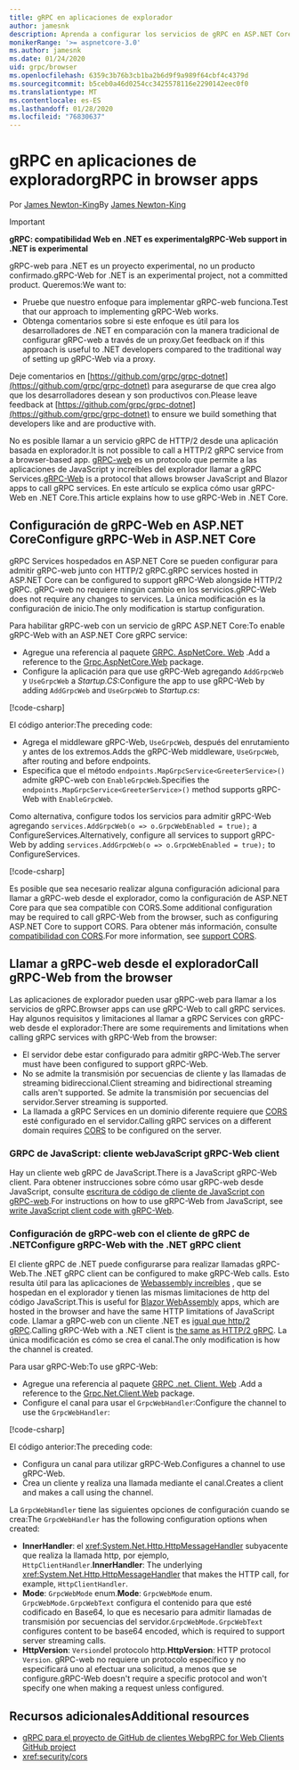 ```yaml
---
title: gRPC en aplicaciones de explorador
author: jamesnk
description: Aprenda a configurar los servicios de gRPC en ASP.NET Core a los que se puede llamar desde aplicaciones del explorador mediante gRPC-Web.
monikerRange: '>= aspnetcore-3.0'
ms.author: jamesnk
ms.date: 01/24/2020
uid: grpc/browser
ms.openlocfilehash: 6359c3b76b3cb1ba2b6d9f9a989f64cbf4c4379d
ms.sourcegitcommit: b5ceb0a46d0254cc3425578116e2290142eec0f0
ms.translationtype: MT
ms.contentlocale: es-ES
ms.lasthandoff: 01/28/2020
ms.locfileid: "76830637"
---
```

# <a name="grpc-in-browser-apps"></a><span data-ttu-id="b1871-103">gRPC en aplicaciones de explorador</span><span class="sxs-lookup"><span data-stu-id="b1871-103">gRPC in browser apps</span></span>

<span data-ttu-id="b1871-104">Por [James Newton-King](https://twitter.com/jamesnk)</span><span class="sxs-lookup"><span data-stu-id="b1871-104">By [James Newton-King](https://twitter.com/jamesnk)</span></span>

> [!IMPORTANT]
> <span data-ttu-id="b1871-105">**gRPC: compatibilidad Web en .NET es experimental**</span><span class="sxs-lookup"><span data-stu-id="b1871-105">**gRPC-Web support in .NET is experimental**</span></span>
>
> <span data-ttu-id="b1871-106">gRPC-web para .NET es un proyecto experimental, no un producto confirmado.</span><span class="sxs-lookup"><span data-stu-id="b1871-106">gRPC-Web for .NET is an experimental project, not a committed product.</span></span> <span data-ttu-id="b1871-107">Queremos:</span><span class="sxs-lookup"><span data-stu-id="b1871-107">We want to:</span></span>
>
> * <span data-ttu-id="b1871-108">Pruebe que nuestro enfoque para implementar gRPC-web funciona.</span><span class="sxs-lookup"><span data-stu-id="b1871-108">Test that our approach to implementing gRPC-Web works.</span></span>
> * <span data-ttu-id="b1871-109">Obtenga comentarios sobre si este enfoque es útil para los desarrolladores de .NET en comparación con la manera tradicional de configurar gRPC-web a través de un proxy.</span><span class="sxs-lookup"><span data-stu-id="b1871-109">Get feedback on if this approach is useful to .NET developers compared to the traditional way of setting up gRPC-Web via a proxy.</span></span>
>
> <span data-ttu-id="b1871-110">Deje comentarios en [https://github.com/grpc/grpc-dotnet](https://github.com/grpc/grpc-dotnet) para asegurarse de que crea algo que los desarrolladores desean y son productivos con.</span><span class="sxs-lookup"><span data-stu-id="b1871-110">Please leave feedback at [https://github.com/grpc/grpc-dotnet](https://github.com/grpc/grpc-dotnet) to ensure we build something that developers like and are productive with.</span></span>

<span data-ttu-id="b1871-111">No es posible llamar a un servicio gRPC de HTTP/2 desde una aplicación basada en explorador.</span><span class="sxs-lookup"><span data-stu-id="b1871-111">It is not possible to call a HTTP/2 gRPC service from a browser-based app.</span></span> <span data-ttu-id="b1871-112">[gRPC-web](https://github.com/grpc/grpc/blob/master/doc/PROTOCOL-WEB.md) es un protocolo que permite a las aplicaciones de JavaScript y increíbles del explorador llamar a gRPC Services.</span><span class="sxs-lookup"><span data-stu-id="b1871-112">[gRPC-Web](https://github.com/grpc/grpc/blob/master/doc/PROTOCOL-WEB.md) is a protocol that allows browser JavaScript and Blazor apps to call gRPC services.</span></span> <span data-ttu-id="b1871-113">En este artículo se explica cómo usar gRPC-Web en .NET Core.</span><span class="sxs-lookup"><span data-stu-id="b1871-113">This article explains how to use gRPC-Web in .NET Core.</span></span>

## <a name="configure-grpc-web-in-aspnet-core"></a><span data-ttu-id="b1871-114">Configuración de gRPC-Web en ASP.NET Core</span><span class="sxs-lookup"><span data-stu-id="b1871-114">Configure gRPC-Web in ASP.NET Core</span></span>

<span data-ttu-id="b1871-115">gRPC Services hospedados en ASP.NET Core se pueden configurar para admitir gRPC-web junto con HTTP/2 gRPC.</span><span class="sxs-lookup"><span data-stu-id="b1871-115">gRPC services hosted in ASP.NET Core can be configured to support gRPC-Web alongside HTTP/2 gRPC.</span></span> <span data-ttu-id="b1871-116">gRPC-web no requiere ningún cambio en los servicios.</span><span class="sxs-lookup"><span data-stu-id="b1871-116">gRPC-Web does not require any changes to services.</span></span> <span data-ttu-id="b1871-117">La única modificación es la configuración de inicio.</span><span class="sxs-lookup"><span data-stu-id="b1871-117">The only modification is startup configuration.</span></span>

<span data-ttu-id="b1871-118">Para habilitar gRPC-web con un servicio de gRPC ASP.NET Core:</span><span class="sxs-lookup"><span data-stu-id="b1871-118">To enable gRPC-Web with an ASP.NET Core gRPC service:</span></span>

* <span data-ttu-id="b1871-119">Agregue una referencia al paquete [GRPC. AspNetCore. Web](https://www.nuget.org/packages/Grpc.AspNetCore.Web) .</span><span class="sxs-lookup"><span data-stu-id="b1871-119">Add a reference to the [Grpc.AspNetCore.Web](https://www.nuget.org/packages/Grpc.AspNetCore.Web) package.</span></span>
* <span data-ttu-id="b1871-120">Configure la aplicación para que use gRPC-Web agregando `AddGrpcWeb` y `UseGrpcWeb` a *Startup.CS*:</span><span class="sxs-lookup"><span data-stu-id="b1871-120">Configure the app to use gRPC-Web by adding `AddGrpcWeb` and `UseGrpcWeb` to *Startup.cs*:</span></span>

[!code-csharp[](~/grpc/browser/sample/Startup.cs?name=snippet_1&highlight=3,10,14)]

<span data-ttu-id="b1871-121">El código anterior:</span><span class="sxs-lookup"><span data-stu-id="b1871-121">The preceding code:</span></span>

* <span data-ttu-id="b1871-122">Agrega el middleware gRPC-Web, `UseGrpcWeb`, después del enrutamiento y antes de los extremos.</span><span class="sxs-lookup"><span data-stu-id="b1871-122">Adds the gRPC-Web middleware, `UseGrpcWeb`, after routing and before endpoints.</span></span>
* <span data-ttu-id="b1871-123">Especifica que el método `endpoints.MapGrpcService<GreeterService>()` admite gRPC-web con `EnableGrpcWeb`.</span><span class="sxs-lookup"><span data-stu-id="b1871-123">Specifies the `endpoints.MapGrpcService<GreeterService>()` method supports gRPC-Web with `EnableGrpcWeb`.</span></span> 

<span data-ttu-id="b1871-124">Como alternativa, configure todos los servicios para admitir gRPC-Web agregando `services.AddGrpcWeb(o => o.GrpcWebEnabled = true);` a ConfigureServices.</span><span class="sxs-lookup"><span data-stu-id="b1871-124">Alternatively, configure all services to support gRPC-Web by adding `services.AddGrpcWeb(o => o.GrpcWebEnabled = true);` to ConfigureServices.</span></span>

[!code-csharp[](~/grpc/browser/sample/AllServicesSupportExample_Startup.cs?name=snippet_1&highlight=5,12,16)]

<span data-ttu-id="b1871-125">Es posible que sea necesario realizar alguna configuración adicional para llamar a gRPC-web desde el explorador, como la configuración de ASP.NET Core para que sea compatible con CORS.</span><span class="sxs-lookup"><span data-stu-id="b1871-125">Some additional configuration may be required to call gRPC-Web from the browser, such as configuring ASP.NET Core to support CORS.</span></span> <span data-ttu-id="b1871-126">Para obtener más información, consulte [compatibilidad con CORS](xref:security/cors).</span><span class="sxs-lookup"><span data-stu-id="b1871-126">For more information, see [support CORS](xref:security/cors).</span></span>

## <a name="call-grpc-web-from-the-browser"></a><span data-ttu-id="b1871-127">Llamar a gRPC-web desde el explorador</span><span class="sxs-lookup"><span data-stu-id="b1871-127">Call gRPC-Web from the browser</span></span>

<span data-ttu-id="b1871-128">Las aplicaciones de explorador pueden usar gRPC-web para llamar a los servicios de gRPC.</span><span class="sxs-lookup"><span data-stu-id="b1871-128">Browser apps can use gRPC-Web to call gRPC services.</span></span> <span data-ttu-id="b1871-129">Hay algunos requisitos y limitaciones al llamar a gRPC Services con gRPC-web desde el explorador:</span><span class="sxs-lookup"><span data-stu-id="b1871-129">There are some requirements and limitations when calling gRPC services with gRPC-Web from the browser:</span></span>

* <span data-ttu-id="b1871-130">El servidor debe estar configurado para admitir gRPC-Web.</span><span class="sxs-lookup"><span data-stu-id="b1871-130">The server must have been configured to support gRPC-Web.</span></span>
* <span data-ttu-id="b1871-131">No se admite la transmisión por secuencias de cliente y las llamadas de streaming bidireccional.</span><span class="sxs-lookup"><span data-stu-id="b1871-131">Client streaming and bidirectional streaming calls aren't supported.</span></span> <span data-ttu-id="b1871-132">Se admite la transmisión por secuencias del servidor.</span><span class="sxs-lookup"><span data-stu-id="b1871-132">Server streaming is supported.</span></span>
* <span data-ttu-id="b1871-133">La llamada a gRPC Services en un dominio diferente requiere que [CORS](xref:security/cors) esté configurado en el servidor.</span><span class="sxs-lookup"><span data-stu-id="b1871-133">Calling gRPC services on a different domain requires [CORS](xref:security/cors) to be configured on the server.</span></span>

### <a name="javascript-grpc-web-client"></a><span data-ttu-id="b1871-134">GRPC de JavaScript: cliente web</span><span class="sxs-lookup"><span data-stu-id="b1871-134">JavaScript gRPC-Web client</span></span>

<span data-ttu-id="b1871-135">Hay un cliente web gRPC de JavaScript.</span><span class="sxs-lookup"><span data-stu-id="b1871-135">There is a JavaScript gRPC-Web client.</span></span> <span data-ttu-id="b1871-136">Para obtener instrucciones sobre cómo usar gRPC-web desde JavaScript, consulte [escritura de código de cliente de JavaScript con gRPC-web](https://github.com/grpc/grpc-web/tree/master/net/grpc/gateway/examples/helloworld#write-client-code).</span><span class="sxs-lookup"><span data-stu-id="b1871-136">For instructions on how to use gRPC-Web from JavaScript, see [write JavaScript client code with gRPC-Web](https://github.com/grpc/grpc-web/tree/master/net/grpc/gateway/examples/helloworld#write-client-code).</span></span>

### <a name="configure-grpc-web-with-the-net-grpc-client"></a><span data-ttu-id="b1871-137">Configuración de gRPC-web con el cliente de gRPC de .NET</span><span class="sxs-lookup"><span data-stu-id="b1871-137">Configure gRPC-Web with the .NET gRPC client</span></span>

<span data-ttu-id="b1871-138">El cliente gRPC de .NET puede configurarse para realizar llamadas gRPC-Web.</span><span class="sxs-lookup"><span data-stu-id="b1871-138">The .NET gRPC client can be configured to make gRPC-Web calls.</span></span> <span data-ttu-id="b1871-139">Esto resulta útil para las aplicaciones de [Webassembly increíbles](xref:blazor/index#blazor-webassembly) , que se hospedan en el explorador y tienen las mismas limitaciones de http del código JavaScript.</span><span class="sxs-lookup"><span data-stu-id="b1871-139">This is useful for [Blazor WebAssembly](xref:blazor/index#blazor-webassembly) apps, which are hosted in the browser and have the same HTTP limitations of JavaScript code.</span></span> <span data-ttu-id="b1871-140">Llamar a gRPC-web con un cliente .NET es [igual que http/2 gRPC](xref:grpc/client).</span><span class="sxs-lookup"><span data-stu-id="b1871-140">Calling gRPC-Web with a .NET client is [the same as HTTP/2 gRPC](xref:grpc/client).</span></span> <span data-ttu-id="b1871-141">La única modificación es cómo se crea el canal.</span><span class="sxs-lookup"><span data-stu-id="b1871-141">The only modification is how the channel is created.</span></span>

<span data-ttu-id="b1871-142">Para usar gRPC-Web:</span><span class="sxs-lookup"><span data-stu-id="b1871-142">To use gRPC-Web:</span></span>

* <span data-ttu-id="b1871-143">Agregue una referencia al paquete [GRPC .net. Client. Web](https://www.nuget.org/packages/Grpc.Net.Client.Web) .</span><span class="sxs-lookup"><span data-stu-id="b1871-143">Add a reference to the [Grpc.Net.Client.Web](https://www.nuget.org/packages/Grpc.Net.Client.Web) package.</span></span>
* <span data-ttu-id="b1871-144">Configure el canal para usar el `GrpcWebHandler`:</span><span class="sxs-lookup"><span data-stu-id="b1871-144">Configure the channel to use the `GrpcWebHandler`:</span></span>

[!code-csharp[](~/grpc/browser/sample/Handler.cs?name=snippet_1)]

<span data-ttu-id="b1871-145">El código anterior:</span><span class="sxs-lookup"><span data-stu-id="b1871-145">The preceding code:</span></span>

* <span data-ttu-id="b1871-146">Configura un canal para utilizar gRPC-Web.</span><span class="sxs-lookup"><span data-stu-id="b1871-146">Configures a channel to use gRPC-Web.</span></span>
* <span data-ttu-id="b1871-147">Crea un cliente y realiza una llamada mediante el canal.</span><span class="sxs-lookup"><span data-stu-id="b1871-147">Creates a client and makes a call using the channel.</span></span>

<span data-ttu-id="b1871-148">La `GrpcWebHandler` tiene las siguientes opciones de configuración cuando se crea:</span><span class="sxs-lookup"><span data-stu-id="b1871-148">The `GrpcWebHandler` has the following configuration options when created:</span></span>

* <span data-ttu-id="b1871-149">**InnerHandler**: el <xref:System.Net.Http.HttpMessageHandler> subyacente que realiza la llamada http, por ejemplo, `HttpClientHandler`.</span><span class="sxs-lookup"><span data-stu-id="b1871-149">**InnerHandler**: The underlying <xref:System.Net.Http.HttpMessageHandler> that makes the HTTP call, for example, `HttpClientHandler`.</span></span>
* <span data-ttu-id="b1871-150">**Mode**: `GrpcWebMode` enum.</span><span class="sxs-lookup"><span data-stu-id="b1871-150">**Mode**: `GrpcWebMode` enum.</span></span> <span data-ttu-id="b1871-151">`GrpcWebMode.GrpcWebText` configura el contenido para que esté codificado en Base64, lo que es necesario para admitir llamadas de transmisión por secuencias del servidor.</span><span class="sxs-lookup"><span data-stu-id="b1871-151">`GrpcWebMode.GrpcWebText` configures content to be base64 encoded, which is required to support server streaming calls.</span></span>
* <span data-ttu-id="b1871-152">**HttpVersion**: `Version`del protocolo http.</span><span class="sxs-lookup"><span data-stu-id="b1871-152">**HttpVersion**: HTTP protocol `Version`.</span></span> <span data-ttu-id="b1871-153">gRPC-web no requiere un protocolo específico y no especificará uno al efectuar una solicitud, a menos que se configure.</span><span class="sxs-lookup"><span data-stu-id="b1871-153">gRPC-Web doesn't require a specific protocol and won't specify one when making a request unless configured.</span></span>

## <a name="additional-resources"></a><span data-ttu-id="b1871-154">Recursos adicionales</span><span class="sxs-lookup"><span data-stu-id="b1871-154">Additional resources</span></span>

* [<span data-ttu-id="b1871-155">gRPC para el proyecto de GitHub de clientes Web</span><span class="sxs-lookup"><span data-stu-id="b1871-155">gRPC for Web Clients GitHub project</span></span>](https://github.com/grpc/grpc-web)
* <xref:security/cors>
